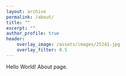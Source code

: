 ```yaml
---
layout: archive
permalink: /about/
title: ""
excerpt: ""
author_profile: true
header:
    overlay_image: /assets/images/25241.jpg
    overlay_filter: 0.5
---
```


Hello World! About page.